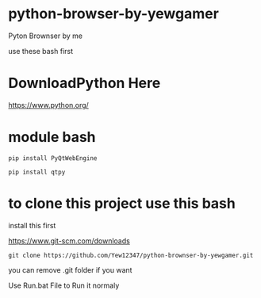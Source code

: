 # python-browser-by-yewgamer
Pyton Brownser by me

use these bash first
# DownloadPython Here

https://www.python.org/

# module bash

```
pip install PyQtWebEngine

pip install qtpy
```

# to clone this project use this bash

install this first

https://www.git-scm.com/downloads

```
git clone https://github.com/Yew12347/python-brownser-by-yewgamer.git
```
you can remove .git folder if you want

Use Run.bat File to Run it normaly
